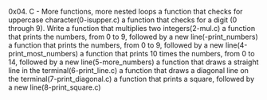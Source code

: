 0x04. C - More functions, more nested loops
a function that checks for uppercase character(0-isupper.c)
a function that checks for a digit (0 through 9).
Write a function that multiplies two integers(2-mul.c)
a function that prints the numbers, from 0 to 9, followed by a new line(-print_numbers)
a function that prints the numbers, from 0 to 9, followed by a new line(4-print_most_numbers)
a function that prints 10 times the numbers, from 0 to 14, followed by a new line(5-more_numbers)
a function that draws a straight line in the terminal(6-print_line.c)
a function that draws a diagonal line on the terminal(7-print_diagonal.c)
a function that prints a square, followed by a new line(8-print_square.c)
